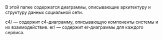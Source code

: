 В этой папке содержатся диаграммы, описывающие архитектуру и структуру данных социальной сети.

c4/ — содержит с4-диаграмму, описывающую компоненты системы и их взаимодействие.
er/ — содержит er-диаграммы для каждого сервиса.
